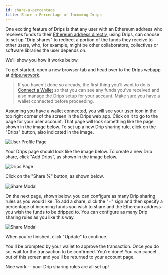 ```yaml
---
id: share-a-percentage
title: Share a Percentage of Incoming Drips
---
```


One exciting feature of Drips is that any user with an Ethereum address who receives 
funds to their [Ethereum address directly][rf], using Drips, can choose to set up
"Drip shares" to redirect a portion of the funds they receive to other users, 
who, for example, might be other collaborators, collectives or software libraries 
the user depends on.

We'll show you how it works below.

To get started, open a new browser tab and head over to the Drips webapp at [drips.network][dw].

>If you haven't done so already, the first thing you'll want to do is [Connect a Wallet][cw] so that
you can see any funds you've received and also manage the Drips setup for your account. Make sure 
you have a wallet connected before proceeding.

Assuming you have a wallet connected, you will see your user icon in the top right corner of the screen
in the Drips web app. Click on it 
to go to the page for your user account. That page will look something like the page shown in the 
image below. To set up a new Drip sharing rule, click on the "Drips" button, also indicated in the image.
  
![User Profile Page][d1]

Your Drips page should look like the image below. To create a new Drip share, click "Add Drips", as
shown in the image below.

![Drips Page][d2]

Click on the "Share %" button, as shown below.

![Share Modal][s1]

On the next page, shown below, you can configure as many Drip sharing rules as you would like. To
add a share, click the "+" sign and then specify a percentage of incoming funds you wish to share
and the Ethereum address you wish the funds to be dripped to. You can configure as many Drip
sharing rules as you like this way.

![Share Modal][s2]

When you're finished, click "Update" to continue.

You'll be prompted by your wallet to approve the transaction. Once you do so, wait for
the transaction to be confirmed. You're done! You can cancel out of this screen and you'll
be returned to your account page.

Nice work -- your Drip sharing rules are all set up!

[rf]: using-drips/raise-funds-without-a-membership.md
[dw]: https://www.drips.network/
[cw]: connect-a-wallet.md
[d1]: /img/drips_direct1.png
[d2]: /img/drips_direct2.png
[s1]: /img/drips_share1.png
[s2]: /img/drips_share2.png
[d4]: /img/drips_direct4.png
[d5]: /img/drips_direct5.png
[d6]: /img/drips_direct6.png

